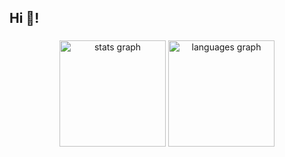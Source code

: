<h2 align="left">Hi 👋!</h2>

###

<div align="center">
  <img src="https://github-readme-stats.vercel.app/api?username=TitanHZZ&hide_title=false&hide_rank=false&show_icons=true&include_all_commits=true&count_private=true&disable_animations=false&theme=dracula&locale=en&hide_border=false" height="170" alt="stats graph"  />
  <img src="https://github-readme-stats.vercel.app/api/top-langs?username=TitanHZZ&locale=en&hide_title=false&layout=compact&card_width=320&langs_count=4&theme=dracula&hide_border=false" height="170" alt="languages graph"  />
</div>

###
